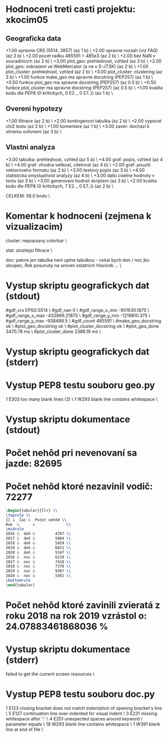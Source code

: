 Hodnoceni treti casti projektu: xkocim05
================================================================================
Geograficka data
--------------------------------------------------------------------------------
+1.00 spravne CRS (5514, 3857) (az 1 b) \\
+2.00 spravne rozsah (viz FAQ) (az 2 b) \\
+2.00 pocet radku 485591 > 485e3 (az 2 b) \\
+2.00 bez NaN v souradnicich (az 2 b) \\
+3.00 plot_geo: prehlednost, vzhled (az 3 b) \\
+2.00 plot_geo: zobrazeni ve WebMercator (a ne v S-JTSK) (az 2 b) \\
+1.00 plot_cluster: prehlednost, vzhled (az 2 b) \\
+3.00 plot_cluster: clustering (az 3 b) \\
+1.00 funkce make_geo ma spravne docstring (PEP257) (az 1 b) \\
+0.50 funkce plot_geo ma spravne docstring (PEP257) (az 0.5 b) \\
+0.50 funkce plot_cluster ma spravne docstring (PEP257) (az 0.5 b) \\
+1.00 kvalita kodu dle PEP8 (0 kritickych, 0 E2.., 0 E7..)) (az 1 b) \\

Overeni hypotezy
--------------------------------------------------------------------------------
+1.00 filtrace (az 2 b) \\
+2.00 kontingencni tabulka (az 2 b) \\
+2.00 vypocet chi2 testu (az 2 b) \\
+1.00 komentare (az 1 b) \\
+3.00 zaver: dochazi k silnemu ovlivneni (az 3 b) \\

Vlastni analyza
--------------------------------------------------------------------------------
+3.00 tabulka: prehlednost, vzhled (az 5 b) \\
+4.00 graf: popis, vzhled (az 4 b) \\
+4.00 graf: vhodna velikost, citelnost (az 4 b) \\
+2.00 graf: pouziti vektoroveho formatu (az 2 b) \\
+3.00 textovy popis (az 3 b) \\
+4.00 statisticka smysluplnost analyzy (az 4 b) \\
+3.00 dalsi ciselne hodnoty v textu (az 3 b) \\
+3.00 generovani hodnot skriptem (az 3 b) \\
+2.00 kvalita kodu dle PEP8 (0 kritickych, 7 E2.., 0 E7..)) (az 2 b) \\ 

CELKEM: 56.0 bodu \\

Komentar k hodnoceni (zejmena k vizualizacim)
================================================================================
cluster: nepopsany colorbar \\

stat: slozitejsi filtrace \\

doc: pekne jen tabulka neni uplne tabulkou - cekal bych den / noc jko sloupec, Rok posunuty na uroven ostatnich hlavicek ... \\

Vystup skriptu geografickych dat (stdout)
================================================================================
#gdf_crs  EPSG:5514 \\
#gdf_nan 0 \\
#gdf_range_x_min -901630.1875 \\
#gdf_range_x_max -432869.21875 \\
#gdf_range_y_min -1219810.375 \\
#gdf_range_y_max -938489.5 \\
#gdf_count  485591 \\
#make_geo_docstring  ok \\
#plot_geo_docstring  ok \\
#plot_cluster_docstring  ok \\
#plot_geo_done 3470.78 ms \\
#plot_cluster_done 2386.19 ms \\


Vystup skriptu geografickych dat (stderr)
================================================================================


Vystup PEP8 testu souboru geo.py
================================================================================
1       E303 too many blank lines (2) \\
1       W293 blank line contains whitespace \\


Vystup skriptu dokumentace (stdout)
================================================================================


Počet nehôd pri nevenovaní sa jazde:  82695
================================================================

Počet nehôd ktoré nezavinil vodič:  72277
================================================================
```latex
\begin{tabular}{llr} \\
\toprule \\
{} &  Čas &  Počet nehôd \\
Rok  &      &              \\
\midrule
2016 &  deň &         4707 \\
2017 &  deň &         5084 \\
2018 &  deň &         5459 \\
2019 &  deň &         6621 \\
2020 &  deň &         5347 \\
2016 &  noc &         6210 \\
2017 &  noc &         7410 \\
2018 &  noc &         7378 \\
2019 &  noc &         9307 \\
2020 &  noc &         5502 \\
\bottomrule
\end{tabular}
```

Počet nehôd ktoré zavinili zvieratá z roku 2018 na rok 2019 vzrástol o: 24.07883461868036 %
================================================================


Vystup skriptu dokumentace (stderr)
================================================================================
failed to get the current screen resources \\


Vystup PEP8 testu souboru doc.py
================================================================================
1       E123 closing bracket does not match indentation of opening bracket's line \\
5       E127 continuation line over-indented for visual indent \\
3       E231 missing whitespace after ':' \\
4       E251 unexpected spaces around keyword / parameter equals \\
18      W293 blank line contains whitespace \\
1       W391 blank line at end of file \\
